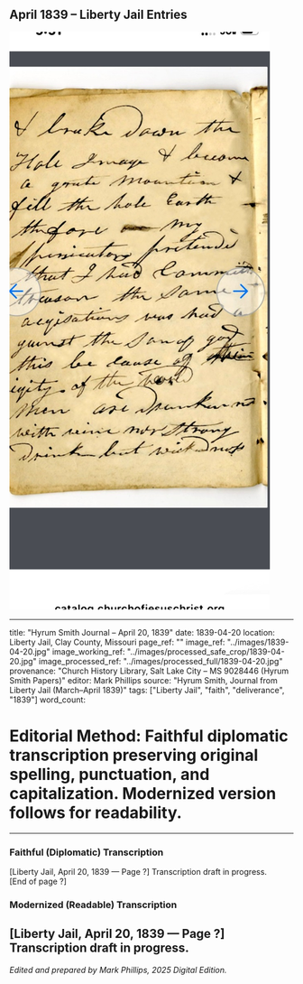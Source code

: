 ## April 1839 – Liberty Jail Entries

![Manuscript page thumbnail](../images/1839-04-20.jpg)

---
title: "Hyrum Smith Journal – April 20, 1839"
date: 1839-04-20
location: Liberty Jail, Clay County, Missouri
page_ref: ""
image_ref: "../images/1839-04-20.jpg"
image_working_ref: "../images/processed_safe_crop/1839-04-20.jpg"
image_processed_ref: "../images/processed_full/1839-04-20.jpg"
provenance: "Church History Library, Salt Lake City – MS 9028446 (Hyrum Smith Papers)"
editor: Mark Phillips
source: "Hyrum Smith, Journal from Liberty Jail (March–April 1839)"
tags: ["Liberty Jail", "faith", "deliverance", "1839"]
word_count:
# Editorial Method: Faithful diplomatic transcription preserving original spelling, punctuation, and capitalization. Modernized version follows for readability.
---

### Faithful (Diplomatic) Transcription
[Liberty Jail, April 20, 1839 — Page ?]
Transcription draft in progress.  
[End of page ?]

### Modernized (Readable) Transcription
[Liberty Jail, April 20, 1839 — Page ?]  
Transcription draft in progress.
---
*Edited and prepared by Mark Phillips, 2025 Digital Edition.*
